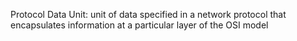 Protocol Data Unit: unit of data specified in a network protocol that encapsulates information at a particular layer of the OSI model